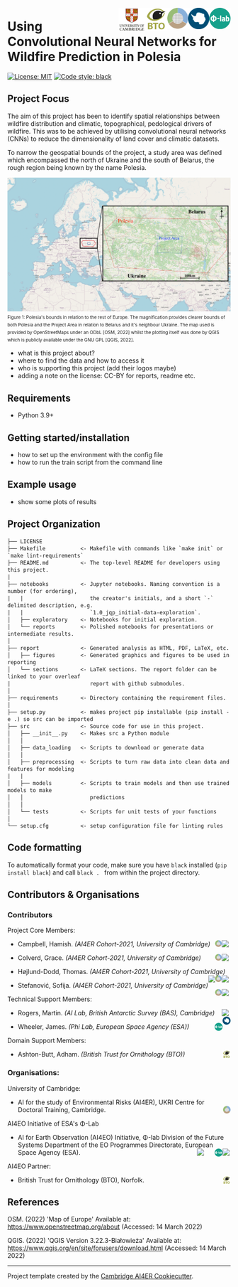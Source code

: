 [<img align="right" src=report/figures/logos/phi_labs.png width=48px>](https://philab.phi.esa.int/)
[<img align="right" src=report/figures/logos/bas.png width=48px>](https://www.bas.ac.uk/)
[<img align="right" src=report/figures/logos/AI4ER.png width=47px>](https://ai4er-cdt.esc.cam.ac.uk/)
[<img align="right" src=report/figures/logos/bto_logo.png width=50px>](https://www.bto.org/)
[<img align="right" src=report/figures/logos/UoC_logo.png width=60px>](https://www.cam.ac.uk/)

# Using Convolutional Neural Networks for Wildfire Prediction in Polesia

 [![License: MIT](https://img.shields.io/badge/License-MIT-blue.svg)](https://opensource.org/licenses/MIT)
 <a href="https://github.com/psf/black"><img alt="Code style: black" src="https://img.shields.io/badge/code%20style-black-000000.svg"></a>

## Project Focus

The aim of this project has been to identify spatial relationships between wildfire distribution and climatic, topographical, pedological drivers of wildfire. This was to be achieved by utilising convolutional neural networks (CNNs) to reduce the dimensionality of land cover and climatic datasets.

To narrow the geospatial bounds of the project, a study area was defined which encompassed the north of Ukraine and the south of Belarus, the rough region being known by the name Polesia.

![Polesia Study Area](report/figures/study_area_illustration.png?raw=true "Polesia in relation to Europe as a whole.")
<font size="1">Figure 1: Polesia's bounds in relation to the rest of Europe. The magnification provides clearer bounds of both Polesia and the Project Area in relation to Belarus and it's neighbour Ukraine. The map used is provided by OpenStreetMaps under an ODbL [OSM, 2022] whilst the plotting itself was done by QGIS which is publicly available under the GNU GPL [QGIS, 2022].</font>



- what is this project about? 
- where to find the data and how to access it
- who is supporting this project (add their logos maybe)
- adding a note on the license: CC-BY for reports, readme etc.

## Requirements
- Python 3.9+

## Getting started/installation

- how to set up the environment with the config file
- how to run the train script from the command line

## Example usage

- show some plots of results

## Project Organization
```
├── LICENSE
├── Makefile           <- Makefile with commands like `make init` or `make lint-requirements`
├── README.md          <- The top-level README for developers using this project.
|
├── notebooks          <- Jupyter notebooks. Naming convention is a number (for ordering),
|   |                     the creator's initials, and a short `-` delimited description, e.g.
|   |                     `1.0_jqp_initial-data-exploration`.
│   ├── exploratory    <- Notebooks for initial exploration.
│   └── reports        <- Polished notebooks for presentations or intermediate results.
│
├── report             <- Generated analysis as HTML, PDF, LaTeX, etc.
│   ├── figures        <- Generated graphics and figures to be used in reporting
│   └── sections       <- LaTeX sections. The report folder can be linked to your overleaf
|                         report with github submodules.
│
├── requirements       <- Directory containing the requirement files.
│
├── setup.py           <- makes project pip installable (pip install -e .) so src can be imported
├── src                <- Source code for use in this project.
│   ├── __init__.py    <- Makes src a Python module
│   │
│   ├── data_loading   <- Scripts to download or generate data
│   │
│   ├── preprocessing  <- Scripts to turn raw data into clean data and features for modeling
|   |
│   ├── models         <- Scripts to train models and then use trained models to make
│   │                     predictions
│   │
│   └── tests          <- Scripts for unit tests of your functions
│
└── setup.cfg          <- setup configuration file for linting rules
```

## Code formatting
To automatically format your code, make sure you have `black` installed (`pip install black`) and call
```black . ``` 
from within the project directory.

## Contributors & Organisations

### Contributors
Project Core Members:

- Campbell, Hamish. *(AI4ER Cohort-2021, University of Cambridge)*[<img align="right" src=report/figures/logos/GitHub-Mark.png width=20px>](https://github.com/Hamish-Cam)[<img align="right" src=report/figures/logos/AI4ER.png width=15px>](https://ai4er-cdt.esc.cam.ac.uk/StaffDirectory/students-all/2021-students)

- Colverd, Grace. *(AI4ER Cohort-2021, University of Cambridge)*[<img align="right" src=report/figures/logos/GitHub-Mark.png width=20px>](https://github.com/graceebc9)[<img align="right" src=report/figures/logos/AI4ER.png width=15px>](https://ai4er-cdt.esc.cam.ac.uk/StaffDirectory/students-all/2021-students)

- Højlund-Dodd, Thomas. *(AI4ER Cohort-2021, University of Cambridge)*[<img align="right" src=report/figures/logos/GitHub-Mark.png width=20px>](https://github.com/ThomasDodd97)[<img align="right" src=report/figures/logos/AI4ER.png width=15px>](https://ai4er-cdt.esc.cam.ac.uk/StaffDirectory/students-all/2021-students)[<img align="right" src=report/figures/logos/ORCID_iD.png width=15px>](https://orcid.org/0000-0001-9690-8627)

- Stefanović, Sofija. *(AI4ER Cohort-2021, University of Cambridge)*[<img align="right" src=report/figures/logos/GitHub-Mark.png width=20px>](https://github.com/sofstef)[<img align="right" src=report/figures/logos/AI4ER.png width=15px>](https://ai4er-cdt.esc.cam.ac.uk/StaffDirectory/students-all/2021-students)

Technical Support Members:

- Rogers, Martin. *(AI Lab, British Antarctic Survey (BAS), Cambridge)*[<img align="right" src=report/figures/logos/GitHub-Mark.png width=20px>](https://github.com/MartinSJRogers)[<img align="right" src=report/figures/logos/bas.png width=18px>](https://www.bas.ac.uk/profile/user_3491-2/)

- Wheeler, James. *(Phi Lab, European Space Agency (ESA))*[<img align="right" src=report/figures/logos/phi_labs.png width=18px>](https://philab.phi.esa.int/our-people/)

Domain Support Members:

- Ashton-Butt, Adham. *(British Trust for Ornithology (BTO))*[<img align="right" src=report/figures/logos/bto_logo.png width=18px>](https://www.bto.org/about-bto/our-staff/adham-ashton-butt)

### Organisations:

University of Cambridge:
- AI for the study of Environmental Risks (AI4ER), UKRI Centre for Doctoral Training, Cambridge.[<img align="right" src=report/figures/logos/AI4ER.png width=17px>](https://ai4er-cdt.esc.cam.ac.uk/)

AI4EO Initiative of ESA's Φ-Lab
- AI for Earth Observation (AI4EO) Initiative, Φ-lab Division of the Future Systems Department of the EO Programmes Directorate, European Space Agency (ESA).[<img align="right" src=report/figures/logos/ESA_logo_simple.png width=18px>](https://www.esa.int/)[<img align="right" src=report/figures/logos/phi_labs.png width=18px>](https://philab.phi.esa.int/)[<img align="right" src=report/figures/logos/ai4eo.png width=40px>](https://ai4eo.de/)

AI4EO Partner:
- British Trust for Ornithology (BTO), Norfolk.[<img align="right" src=report/figures/logos/bto_logo.png width=18px>](https://www.bto.org/)

## References

OSM. (2022) 'Map of Europe' Available at: https://www.openstreetmap.org/about (Accessed: 14 March 2022)

QGIS. (2022) 'QGIS Version 3.22.3-Białowieża' Available at: https://www.qgis.org/en/site/forusers/download.html (Accessed: 14 March 2022)

---

Project template created by the [Cambridge AI4ER Cookiecutter](https://github.com/ai4er-cdt/ai4er-cookiecutter).